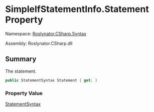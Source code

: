 # SimpleIfStatementInfo\.Statement Property

Namespace: [Roslynator.CSharp.Syntax](../../README.md)

Assembly: Roslynator\.CSharp\.dll

## Summary

The statement\.

```csharp
public StatementSyntax Statement { get; }
```

### Property Value

[StatementSyntax](https://docs.microsoft.com/en-us/dotnet/api/microsoft.codeanalysis.csharp.syntax.statementsyntax)


